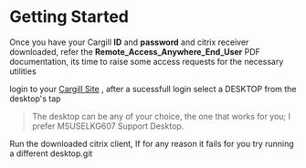 # Getting Started 
Once you have your Cargill **ID** and **password** and citrix receiver downloaded, refer the **Remote_Access_Anywhere_End_User** PDF documentation, its time to raise some access requests for the necessary utilities

login to your [Cargill Site](https://remoteaccess.anywhere.cargill.com/Citrix/ExternalAccessWeb/) , after a sucessfull login  select a DESKTOP from the desktop's tap 
> The desktop can be any of your choice, the one that works for you; I prefer MSUSELKG607 Support Desktop.

Run the downloaded citrix client, If for any reason it fails for you try running a different desktop.git 
